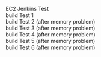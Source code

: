 EC2 Jenkins Test
<br>
build Test 1 <br>
build Test 2 (after memory problem) <br>
build Test 3 (after memory problem) <br>
build Test 4 (after memory problem) <br>
build Test 5 (after memory problem) <br>
build Test 6 (after memory problem) <br>
